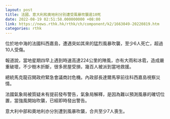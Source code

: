 ```yaml
---
layout: post
title: 法國、意大利和奧地利分別遭受風暴吹襲逾10死
date: 2022-08-19 02:51:58.000000000 +08:00
link: https://news.rthk.hk/rthk/ch/component/k2/1663049-20220819.htm
categories: rthk
---
```


位於地中海的法國科西嘉島，遭遇突如其來的猛烈風暴吹襲，至少6人死亡，超過10人受傷。

報道說，當地星期四早上遇到時速高達224公里的陣風，亦有大雨和冰雹，造成嚴重破壞，不少樹木折斷，很多房屋受損，幾百人被派到當地救援。

總統馬克龍召開政府緊急會議商討危機。內政部長達爾馬寧前往科西嘉島視察災情。

法國氣象局被質疑未有提前發布警告，氣象局解釋，是因為難以預測風暴的確切位置，當強風開始吹襲，已經即時發出警告。

意大利中部和奧地利亦分別遭到風暴吹襲，合共至少7人喪生。

